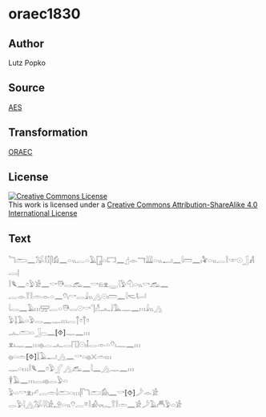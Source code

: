 # oraec1830

## Author

Lutz Popko

## Source

[AES](https://github.com/simondschweitzer/aes)

## Transformation

[ORAEC](https://oraec.github.io/)

## License

<a rel="license" href="http://creativecommons.org/licenses/by-sa/4.0/"><img alt="Creative Commons License" style="border-width:0" src="https://i.creativecommons.org/l/by-sa/4.0/88x31.png" /></a><br />This work is licensed under a <a rel="license" href="http://creativecommons.org/licenses/by-sa/4.0/">Creative Commons Attribution-ShareAlike 4.0 International License</a>

## Text

𓆓𓂧𓈖𓅮𓎛𓎿𓋴𓀁𓈖𓏏𓏭𓐛𓏏𓄿𓉗𓏏𓉐𓈖𓊨𓁹𓄓𓇏𓏏𓏭𓂝𓈖𓇋𓏠𓈖𓏤𓅝𓏏𓏭𓐛𓎛𓎱𓇳𓃀𓀻𓐙𓊤<br>
𓎛𓆰𓈖𓏌𓅱𓀀𓈖𓎡𓇥𓂋𓃹𓈖𓎡𓁶𓁷𓇾𓇋𓅱𓄇𓏏𓏭𓎡𓃹𓈖<br>
𓐛𓁹𓎝𓎛𓏛𓁹𓏏𓈖𓄣𓏤𓎡𓂋𓇍𓏭𓂻𓇳𓏤𓏠𓈖𓇋𓌼𓂡<br>
𓇋𓂋𓈖𓄿𓏥𓈝𓐛𓏏𓇥𓂋𓇳𓎡𓊹𓀭𓂜𓄙𓅓𓊃𓈖𓏥𓇍𓏭𓂻<br>
𓅱𓆼𓄿𓏏𓅱𓂋𓈖𓊃𓏥𓐛𓐩𓏌𓐩𓏌<br>
𓂜𓂧𓏏𓃀𓊌𓈖[⯑]𓊃𓈖𓏥<br>
𓁷𓏤𓊃𓈖𓏥𓐍𓐛𓂜𓂋𓉔𓇳𓏤𓄤𓂋𓁹𓏏𓄣𓏤𓊃𓈖𓏥<br>
𓐍𓏏𓏛[⯑]𓆼𓄿𓂝𓂻𓈖𓎡𓏏𓐍𓏴𓏛𓏥<br>
𓊃𓏏𓏥𓎛𓆰𓈖𓏌𓅱𓂾𓂻𓃹𓈖𓇋𓈖𓂻𓊃𓈖𓏥<br>
𓇉𓄿𓈖𓏥𓂋𓏤𓐍𓂋𓅱𓏏<br>
𓅱𓏏𓎡𓁷𓏤𓄔𓐛𓏛𓌃𓂧𓏏𓏥𓋴𓆓𓂧𓀁𓏤𓈖𓎡[⯑]𓌳𓁹𓀀<br>
𓂋𓅱𓇋𓂻𓅮𓇋𓇋𓀀𓄂𓏏𓏭𓄣𓐛𓎼𓎛𓀉𓏤𓆑𓎝𓎛𓏛𓈖𓀀𓌳𓄿𓄫𓅱𓏏𓀀<br>
